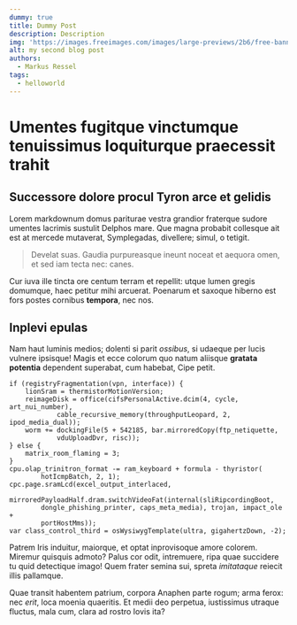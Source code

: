 ```yaml
---
dummy: true
title: Dummy Post
description: Description
img: 'https://images.freeimages.com/images/large-previews/2b6/free-banner-background-1639360.jpg'
alt: my second blog post
authors: 
  - Markus Ressel
tags:
  - helloworld
---
```


# Umentes fugitque vinctumque tenuissimus loquiturque praecessit trahit

## Successore dolore procul Tyron arce et gelidis

Lorem markdownum domus pariturae vestra grandior fraterque sudore umentes
lacrimis sustulit Delphos mare. Que magna probabit collesque ait est at mercede
mutaverat, Symplegadas, divellere; simul, o tetigit.

> Develat suas. Gaudia purpureasque ineunt noceat et aequora omen, et sed iam
> tecta nec: canes.

Cur iuva ille tincta ore centum terram et repellit: utque lumen gregis domumque,
haec petitur mihi arcuerat. Poenarum et saxoque hiberno est fors postes cornibus
**tempora**, nec nos.

## Inplevi epulas

Nam haut luminis medios; dolenti si parit *ossibus*, si udaeque per lucis
vulnere ipsisque! Magis et ecce colorum quo natum aliisque **gratata potentia**
dependent superabat, cum habebat, Cipe petit.

    if (registryFragmentation(vpn, interface)) {
        lionSram = thermistorMotionVersion;
        reimageDisk = office(cifsPersonalActive.dcim(4, cycle, art_nui_number),
                cable_recursive_memory(throughputLeopard, 2, ipod_media_dual));
        worm += dockingFile(5 + 542185, bar.mirroredCopy(ftp_netiquette,
                vduUploadDvr, risc));
    } else {
        matrix_room_flaming = 3;
    }
    cpu.olap_trinitron_format -= ram_keyboard + formula - thyristor(
            hotIcmpBatch, 2, 1);
    cpc.page.sramLcd(excel_output_interlaced,
            mirroredPayloadHalf.dram.switchVideoFat(internal(sliRipcordingBoot,
            dongle_phishing_printer, caps_meta_media), trojan, impact_ole +
            portHostMms));
    var class_control_third = osWysiwygTemplate(ultra, gigahertzDown, -2);

Patrem Iris induitur, maiorque, et optat inprovisoque amore colorem. Miremur
quisquis admoto? Palus cor odit, intremuere, ripa quae succidere tu quid
detectique imago! Quem frater semina sui, spreta *imitataque* reiecit illis
pallamque.

Quae transit habentem patrium, corpora Anaphen parte rogum; arma ferox: nec
*erit*, loca moenia quaeritis. Et medii deo perpetua, iustissimus utraque
fluctus, mala cum, clara ad rostro Iovis ita?
